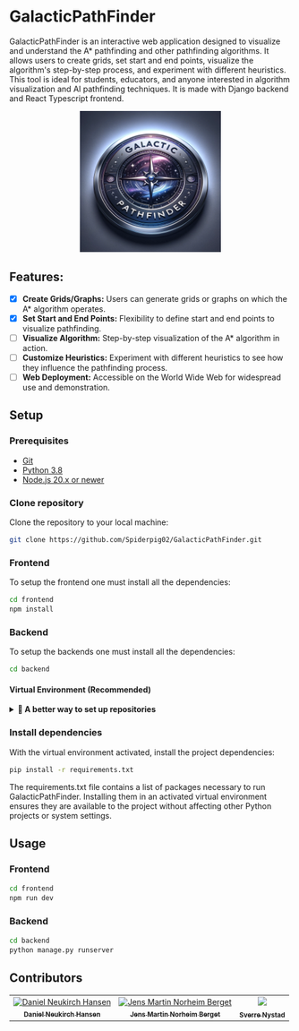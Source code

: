 ﻿# GalacticPathFinder

GalacticPathFinder is an interactive web application designed to visualize and understand the A\* pathfinding and other pathfinding algorithms. It allows users to create grids, set start and end points, visualize the algorithm's step-by-step process, and experiment with different heuristics. This tool is ideal for students, educators, and anyone interested in algorithm visualization and AI pathfinding techniques. It is made with Django backend and React Typescript frontend.

<div align="center">
<img src="docs/images/GalacticPathfinderLogo.png" width="50%">
</div>

## Features:

- [x] **Create Grids/Graphs:** Users can generate grids or graphs on which the A\* algorithm operates.
- [x] **Set Start and End Points:** Flexibility to define start and end points to visualize pathfinding.
- [ ] **Visualize Algorithm:** Step-by-step visualization of the A\* algorithm in action.
- [ ] **Customize Heuristics:** Experiment with different heuristics to see how they influence the pathfinding process.
- [ ] **Web Deployment:** Accessible on the World Wide Web for widespread use and demonstration.

## Setup

### Prerequisites
- [Git](https://git-scm.com/downloads)
- [Python 3.8](https://www.python.org/downloads/release/python-380/)
- [Node.js 20.x or newer](https://nodejs.org/en/download/)

### Clone repository
Clone the repository to your local machine:
```bash
git clone https://github.com/Spiderpig02/GalacticPathFinder.git
```

### Frontend
To setup the frontend one must install all the dependencies:
```bash
cd frontend
npm install
```


### Backend
To setup the backends one must install all the dependencies:
```bash
cd backend
```

#### Virtual Environment (Recommended)

<details> 
<summary><strong>🚀 A better way to set up repositories </strong></summary>

A virtual environment in Python is a self-contained directory that contains a Python installation for a particular version of Python, plus a number of additional packages. Using a virtual environment for your project ensures that the project's dependencies are isolated from the system-wide Python and other Python projects. This is especially useful when working on multiple projects with differing dependencies, as it prevents potential conflicts between packages and allows for easy management of requirements.

1. **To set up and use a virtual environment for GalacticPathFinder:**
    First, install the virtualenv package using pip. This tool helps create isolated Python environments.
    ```bash
    pip install virtualenv
    ```

2. **Create virtual environment**
    Next, create a new virtual environment in the project directory. This environment is a directory containing a complete Python environment (interpreter and other necessary files).
    ```bash
    python -m venv venv
    ```

4. **Activate virtual environment**
    To activate the environment, run the following command:
    * For windows:
        ```bash
        source ./venv/Scripts/activate
        ```

    * For Linux / MacOS:
        ```bash
        source venv/bin/activate
        ```

</details>

### Install dependencies
With the virtual environment activated, install the project dependencies:
```bash
pip install -r requirements.txt
```
The requirements.txt file contains a list of packages necessary to run GalacticPathFinder. Installing them in an activated virtual environment ensures they are available to the project without affecting other Python projects or system settings.


## Usage

### Frontend
```bash	
cd frontend
npm run dev
```

### Backend
```bash
cd backend
python manage.py runserver
```

## Contributors

<table align="center">
  <tr>
    <td align="center">
        <a href="https://github.com/Spiderpig02">
            <img src="https://github.com/Spiderpig02.png?size=100" width="100px;" alt="Daniel Neukirch Hansen"/><br />
            <sub><b>Daniel Neukirch Hansen</b></sub>
        </a>
    </td>
    <td align="center">
        <a href="https://github.com/Jensern1">
            <img src="https://github.com/Jensern1.png?size=100" width="100px;" alt="Jens Martin Norheim Berget"/><br />
            <sub><b>Jens Martin Norheim Berget</b></sub>
        </a>
    </td>
    <td align="center">
        <a href="https://github.com/SverreNystad">
            <img src="https://github.com/SverreNystad.png?size=100" width="100px;"/><br />
            <sub><b>Sverre Nystad</b></sub>
        </a>
    </td>
  </tr>
</table>
